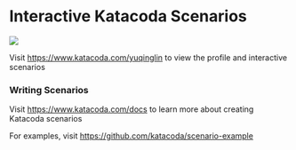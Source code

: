 # Interactive Katacoda Scenarios

[![](http://shields.katacoda.com/katacoda/yuqinglin/count.svg)](https://www.katacoda.com/yuqinglin "Get your profile on Katacoda.com")

Visit https://www.katacoda.com/yuqinglin to view the profile and interactive scenarios

### Writing Scenarios
Visit https://www.katacoda.com/docs to learn more about creating Katacoda scenarios

For examples, visit https://github.com/katacoda/scenario-example
